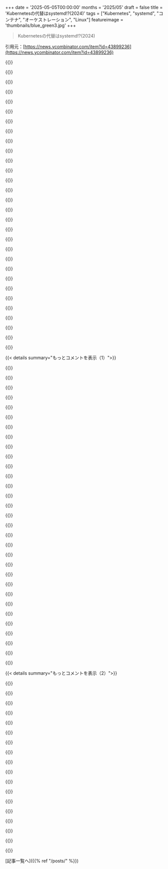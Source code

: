 +++
date = '2025-05-05T00:00:00'
months = '2025/05'
draft = false
title = 'Kubernetesの代替はsystemd!?(2024)'
tags = ["Kubernetes", "systemd", "コンテナ", "オーケストレーション", "Linux"]
featureimage = 'thumbnails/blue_green3.jpg'
+++

> Kubernetesの代替はsystemd!?(2024)

引用元：[https://news.ycombinator.com/item?id=43899236](https://news.ycombinator.com/item?id=43899236)




{{<matomeQuote body="作者の意見わかるわ〜。仕事ではKubernetes楽だけど、趣味で使うにはリソース食いすぎで無理なんだよね。安い$10/月 VPSじゃ動かないから、手作業でdocker compose使ったり、Ingressの代わりにTraefik使ったり。Kubernetesなら簡単にできることでも、自分で何とかしないといけなくて面倒くさい。もっと軽いKubernetes互換のやつ出てほしいな〜。" userName="drivenextfunc" createdAt="2025/05/05 21:53:50" color="#ff5c5c">}}




{{<matomeQuote body="k0sとかk3s試したことある？小さい規模でうまくいってる話いっぱい聞くよ。リンク見てみて。" userName="sweettea" createdAt="2025/05/05 21:58:40" color="#ff33a1">}}




{{<matomeQuote body="あはは、そのリンク自分のコメントじゃん！k3sまだ使ってるけど、マジで気に入ってるよ。古いPC4台で94個もPod動かせてる。平均CPU 500m、メモリ25GBくらい。ほぼ中古パーツでArch Linuxで動かしてる。YAMLだけで管理できて、デプロイがめっちゃ楽。3台落ちても大丈夫。古いマシンでもGCPとかより全然パワフルで安いんだ。電気代$32/月くらいで数百ドルかかってたクラウド代が浮いたよ。自宅にサーバ置くの、超オススメ！" userName="horsawlarway" createdAt="2025/05/06 00:37:58" color="#45d325">}}




{{<matomeQuote body="K8sが安い$10/月 VPSには重いって？ Oracle Cloud Free Tierが一番 generous だよ。小さなk8sクラスターも動かせるし、k8sのサービスも無料なんだ。無料なのにARM64コア4つと24GBのメモリがもらえるから、1つから4つくらいのノードに分けられるよ。ぜひリンク見てみて！" userName="Alupis" createdAt="2025/05/05 22:20:07" color="#38d3d3">}}




{{<matomeQuote body="平均450ワット消費？マジか！うちの家全部（サーバーと古いGPU含めても）より多いよ。電気温水器使ってるのに年間4MWhもいかないくらい。冬でも抵抗暖房とガス併用しててやっとそのくらい。音声操作とか動画配信のために常に450ワットは、エネルギー使いすぎじゃない？" userName="Aachen" createdAt="2025/05/06 08:38:10" color="">}}




{{<matomeQuote body="ただ、落とし穴もあってさ。商用利用はダメだし、いざ使おうと思ってもインスタンスの空きがないこと結構あるんだよね。" userName="waveringana" createdAt="2025/05/05 22:32:37" color="">}}




{{<matomeQuote body="ああ、ヨーロッパの人ね :) アメリカは電気代安いから、そんな気にしない人もいるかもね。うちのラックなんか800W使ってるけど、ほとんどアイドル状態だよ。古い企業向け機材いじるのが好きなんだけど、そういうのは電力食うんだよ。Dell R720とかNASとか色々で合計800Wくらいかな。" userName="aftbit" createdAt="2025/05/06 13:30:31" color="">}}




{{<matomeQuote body="俺はコストより環境への影響の方が気になるな。これもヨーロッパ人ならではかな？" userName="Kudos" createdAt="2025/05/06 14:26:25" color="">}}




{{<matomeQuote body="昔ながらのやり方で、ansibleとか使ってみれば？俺は数台の専用サーバーを全部ansibleで管理してるよ。docker composeをパワーアップさせた感じかな。traefikとラベルでリバースプロキシとか証明書を自動でやってくれるし、認証はautheliaで簡単。GitHubに例もいっぱいあるから、週末にセットアップすれば結構楽なシステムできるよ。" userName="nvarsj" createdAt="2025/05/05 22:04:14" color="#45d325">}}




{{<matomeQuote body="商用利用ダメって話だけど、あれは完全に無料の枠だけじゃないかな。クレジットカード登録して請求が発生するアカウントにしとけば（無料枠って扱いじゃなくなるけど）、毎月無料のリソースはもらえるんだよ。それを超えた分だけ請求されるってこと。" userName="Alupis" createdAt="2025/05/05 22:55:24" color="#45d325">}}




{{<matomeQuote body="traefikの古き良きNginxに対する利点って何？" userName="nicce" createdAt="2025/05/05 22:25:04" color="">}}




{{<matomeQuote body="OCIの無料枠には怖い話いっぱいあるんだ（redditのr／oraclecloud見てみて、要するに：アカウントがいきなり消されてデータも全部アクセスできなくなるよ）。マジで大事なもんは置かない方がいいって。" userName="rfl890" createdAt="2025/05/06 00:31:44" color="#45d325">}}




{{<matomeQuote body="＞Kubernetes互換APIで安いVPSでも動く軽量な代替欲しいよね。Podmanがそれだよ。KubeマニフェストからPodやコンテナ作れるし、docker composeみたいにも使える。systemdとも連携できるし、Docker APIもサポートしてる。<br>［0］ https：／／docs．podman．io／en／latest／markdown／podman−kube−play．1…<br>［1］ https：／／docs．podman．io／en／latest／markdown／podman−systemd．unit…" userName="figmert" createdAt="2025/05/06 12:01:33" color="#ff5c5c">}}




{{<matomeQuote body="アカウント登録は〜スパム〜マーケティングリード獲得のための客寄せだろうし、mailinatorみたいなドメインは受け付けないと思うよ。" userName="mdaniel" createdAt="2025/05/06 00:55:59" color="">}}




{{<matomeQuote body="ドキュメントだと不明だけど、”ゼロダウンタイム”デプロイできるの？つまり、まず新しいPod作って、ヘルスチェックでOKなの待ってから古いのは消す感じ？これをサービス／ingress／whateverとかと連携させて、健全な方にだけトラフィック流すとか？" userName="jillyboel" createdAt="2025/05/06 15:31:57" color="">}}




{{<matomeQuote body="これまさに俺がcanine.sh作った理由なんだよ−−基本、インディーズハッカーがHerokuみたいなフル体験をKubernetesのパワーと移植性でできるようにね。<br>シングルサーバーだとk3s使うんだけど、ホストマシンで〜200MBメモリ食う。理想じゃないけど、dockerデプロイと格闘する苦労とhetznerの安さを考えたらやる価値あった。" userName="czhu12" createdAt="2025/05/05 22:40:53" color="#38d3d3">}}




{{<matomeQuote body="＞Kubernetesは月＄10／monthのVPS（1共有vCPU、2GB RAM）じゃリソース食いすぎ。<br>俺はHetznerでそれよりずっと少ない値段でもっとリソース得てるよ。月＄8 a monthで4 vCPUsと8GB of RAM払ってる：https：／／www．hetzner．com／cloud<br>めちゃ安いARMサーバーはGerman onlyだから、USならレイテンシ高くなるけど、金節約するなら価値あると思う。" userName="MyOutfitIsVague" createdAt="2025/05/06 14:10:11" color="#ff5c5c">}}




{{<matomeQuote body="他のクラウドみたいに物理クレカが必要。privacy.comとか仮想カードはダメ。不正利用うんぬんで正直には言わないけどね。仮想カード使うと拒否られる。支払いは謎に失敗、理由も教えてくれないから自分で推測するしかない。これはOracleに限らずどのクラウドもそう。最近GCPでも同じ経験したよ。物理カードの写真送ったらやっと通った。巨大企業のやり取りってこんな感じだよね。" userName="SOLAR_FIELDS" createdAt="2025/05/06 02:37:25" color="#ff5c5c">}}




{{<matomeQuote body="設定とか状態管理のためのPersistent volumesってどうしてるの？それがk3sから離れる理由なんだよね。俺はオーバーヘッド少ないし状態管理やバックアップが楽だからProxmoxとLXCで動かしてるけどさ。" userName="rcarmo" createdAt="2025/05/06 07:14:44" color="">}}




{{<matomeQuote body="c0baltが言ってたことと基本的に同じだね。設定いらないし全部超簡単にセットアップできるよ。Traefikのイメージを実行して、他のコンテナにdocker labelsを追加するだけ。Traefikがそのラベルを見てそれぞれのリバースプロキシを設定してくれるんだ。letsencryptとかzerossl使ってTLS証明書まで生成してくれるし。" userName="nvarsj" createdAt="2025/05/06 11:13:40" color="#ff5733">}}




{{<matomeQuote body="俺はDocker swarmを社内＆軽量なプロダクション向けに5年以上使ってるけど問題ゼロだよ。追記すると、そこそこパワフルなマシン上のシングルノードクラスターだけど、何にせよやってることに対してはオーバースペックなくらい。だから趣味で使うには十分すぎるくらい良いと思うよ。俺のホームラボではマルチノードクラスターでも試してるけど、そっちもちゃんと動いてるし。" userName="rollcat" createdAt="2025/05/06 08:19:00" color="">}}




{{<matomeQuote body="CoolifyとDokployと比べてどうなの？" userName="satvikpendem" createdAt="2025/05/06 11:14:49" color="">}}




{{<matomeQuote body="それらの話って全部支払いカード入れてない人たちのこと？俺はLarry Ellisonsの「ジェット燃料ペニー」（タダ同然の無料枠）を1年半くらい楽しく吸い続けてるけど、こういう問題は全然ないよ。だって支払いカード入れてるからね。" userName="SOLAR_FIELDS" createdAt="2025/05/06 02:31:20" color="">}}




{{<matomeQuote body="それかmicrok8sだね。k8sの何がそんなにリソースを食ってるのか気になるな。何もしてないときはコントロールプレーンってほとんどアイドル状態じゃないの？" userName="mikepurvis" createdAt="2025/05/05 22:11:17" color="">}}




{{<matomeQuote body="K8sが重すぎる状況だとDocker Swarmはすごく理にかなってると思うな。「重い」っていうのはリソース消費の面でも、単純なユースケースには複雑すぎるって意味でもね。" userName="Taikonerd" createdAt="2025/05/06 15:11:44" color="">}}




{{<matomeQuote body="残念ながらどっちもkubernetesは使ってないね。このツールは評判悪いところもあるけど、俺が働いた会社はどこも最終的にはkubernetesに移行したよ。" userName="czhu12" createdAt="2025/05/06 17:24:53" color="">}}




{{<matomeQuote body="もしよかったら質問させてね。<br>Layer 2の Metallbって、Keepalivedみたいな役割をVRRPなしでやってるって理解で合ってる？<br>それってさ、どれかのノードが落ちてても外からクラスタ全体にアクセスできる、ただ一つの外部IPを割り当てるために使えるのかな？<br>この部分ってセルフホストする初心者には分かりにくいと思うんだよね。ドメインのDNSレコードをクラスタの単一IPに向けて、あとはK3sの中から全部設定できたら楽で便利なのに。" userName="sureglymop" createdAt="2025/05/06 10:35:47" color="#ff5c5c">}}




{{<matomeQuote body="systemdはかなり嫌われてるけど、実際たくさんの問題を解決してるんだよね。マジで軽視すべきじゃないよ。多分、systemdがデフォルトでディストリに入り始めた時、みんな変更しなきゃいけなくてイラついたからだと思うんだ。<br>いくつかクールな点を紹介するね。<br>- containers<br>- machinectl：これを使って以下を制御できるんだ。<br>- nspawn：もっと強力なchroot。これはdockerより良い解決策になることが多いよ。超軽量でカーネルを共有する。<br>- vmspawn：nspawnじゃ足りない時に、完全な仮想化が必要な場合。<br>- importctl：マシンをダウンロード、インポート、エクスポートできる。{vm,n}spawnでもdockerみたいにダウンロード機能を使えるんだ。ハブはあるけど、あまり活発じゃないね。<br>- homed/homectl：ユーザー管理を拡張して、ホームディレクトリの暗号化（別のマウント）、権限の細かい制御なんかを簡単にできる。<br>- mounts：fstabはもういいよ。ドライブやパーティションの自動マウント・アンマウントを簡単にする。アクセスベース、時間、他のユニット（spawnとか）、ソケット、なんでもトリガーにできるんだ。<br>- boot：起動を制御できるだけじゃなく、これが起動シーケンスでサービスを開始・停止するのにアクセスできる理由なんだ。<br>- timers：cronはもういいよ。cronはマシンを起こせないし、マシンがオフだったからサービスが動かなかったってことも教えてくれない。cronはあいまいな時間を設定したり、月の第三日曜日の場合でさらにY.serviceが動いてる時だけ起動からX分待つ、みたいな複雑なことはできない。なんでそんなことするんだって？いや、できるんだよ！<br>- service units：これが君のジョブだね。機能面で本当に制御できる。本来やるべきことだけをできるようにロックダウンできるんだ。<br>- overrides：systemctl editを使って設定を編集するんだ。これでoverride設定が作られて、元の設定を壊す必要がない。元の設定を見つけて、再インストールしてもなぜか戻せないっていうあの面倒な作業はもうないよ！元の設定がインストールで変わっても、君のoverrideは触られないんだ！<br>たくさんの機能があって、ほとんど全部システムにもう入ってるんだよ！学ぶのはちょっと面倒だけど、そんなに複雑なことをやりたくないなら、実際そんなに悪くない。でもその場合、ドキュメントいらずで超複雑なこともできるツールなんてないだろうしね。" userName="godelski" createdAt="2025/05/06 03:20:39" color="#38d3d3">}}




{{<matomeQuote body="mounts：fstabはもういいよ、ってさ。<br>彼らの自動マウントのルールは入り組んでて、ドキュメント通りに1：1でやっても全然うまく動かない時があるから、ファイルシステムが適切なタイミングでマウントされないってことについてはもう忘れな。<br>" userName="egorfine" createdAt="2025/05/06 11:14:11" color="">}}




{{<matomeQuote body="これマジでムカつくんだよね。<br>特定のアプリケーションが入ったdockerコンテナを動かしてるサーバーがあるんだ。そいつは特定のファイルシステムに書き込むんだ（もちろんコンテナ内にはちゃんとbind mountされてる）。<br>時々、ファイルシステムがマウントされる前にdockerが起動しちゃうんだ。<br>systemdでこれをどうにかできるのは分かってるけど、まだやってないんだよね。だってsystemdで何かするたびに、変な分かりにくいドキュメントを読まなきゃいけないんだもん。設定がどこに、どうやって入るか知る必要があるし。<br>journalctlを無効にできたのは良かったかな。だって、単純なローテートされたログファイルをgrepする方がjournalctlより億万倍速いんだもん。僕のコメントとスレッド全体を見てよ。<br>systemdのコンセプトは好きなんだけど、実装とそのリーダーは好きじゃないな。" userName="bombela" createdAt="2025/05/06 15:00:34" color="#ff33a1">}}




{{< details summary="もっとコメントを表示（1）">}}

{{<matomeQuote body="Because grepping through simple rotated log files is a billion times faster than journalctl（ジャーナルctl経由で見るより、ただのローテートされたログファイルをgrepする方が億万倍速い）って言ってるけどさ。<br>これはイラつくけど、“回避策”があるんだ。<br>タイム journalctl | grep ”sshd” | wc -l<br> （めっちゃ時間かかる）<br>タイム journalctl ＞ /tmp/all.log && タイム wc -l /tmp/all.log<br> （これも時間かかる）<br># 解決策<br>タイム journalctl --grep=sshd | wc -l<br> （かなり速くなる）<br>パイプでgrepに渡す代わりに、--grepフラグを使う必要があるのはイラつくけど、その考え方に切り替えるのはそんなに難しくないよ。ちなみに、--no-pagerフラグを使うともう少し速くなったけど、微々たる差だから覚えなくてもいいや。<br>Sometimes docker starts before the filesystem is mounted.（時々、ファイルシステムがマウントされる前にdockerが起動する）ってやつだけどね。<br>systemctl cat docker.serviceの出力を見てみてよ。ユニットの中に“After”、“Wants”、“Requires”っていう引数があるはずだ。それを編集したいんだね（sudo systemctl edit docker.serviceを使うのを強くお勧めするよ、さっき言った理由で）。そして、マウントしたいドライブの後ろに来るように確認するんだ。Requires引数を設定して、そのドライブを必須にすれば、そのドライブが起動する前に絶対に開始しないはずだよ。<br>あるいは、ドライブを先に起動させることもできる。でも正直、dockerをこんなに早く起動させる理由はないんだけどね。<br>ターゲット順序の図[0]とArch wiki[1]のリンクを貼っておくね。みんな kinda lazily multi-user.target[0]を使ってるからややこしくなるんだ。<br>[0] https：//www.freedesktop.org/software/systemd/man/latest/boot...<br>[1] https：//wiki.archlinux.org/title/Systemd#Targets" userName="godelski" createdAt="2025/05/06 18:38:53" color="#45d325">}}




{{<matomeQuote body="journalctl --grepでも、単純なファイルに対してgrepするよりずっと遅いんだよ。それに、僕が好きなripgrepを使えば、さらに速いんだ。<br>いやマジで、journalctlは今の形では意味がないと思うんだ。設計自体がおかしい。<br>その潜在能力は好きなんだけどね。でも実装は好きじゃない。" userName="bombela" createdAt="2025/05/06 18:51:37" color="#38d3d3">}}




{{<matomeQuote body="journalctl --grep is still much slower than grep on simple files（journalctl --grepは、単純なファイルに対してgrepするよりずっと遅い）って言ってるけどさ。<br>なんて言えばいいか分かんないな。君は問題があって、使ったコマンドと時間を見せた。だから僕は、ダンプしてgrepする（君はそっちが速いって言ってた）よりも半分以下の時間で済む別の方法を見せたんだ。<br>僕の結果は君の結論と一致しないんだよね。<br>if you use ripgrep（もしripgrepを使うなら）って話だけどさ。<br>僕はripgrepに何度もやられたんだよ。デフォルトでファイルをフィルタリングするなんて、僕にとってはイカれた設計選択だね。特にgrepから逸脱してる！grepが無視すると思うのは、システムの隠しファイル（ドットファイル）と、僕が明示的に指示したものだけだよ。僕は.gitignoreファイルは作ったけど、grep ignoreファイルは作ってない。gitで無視してるものをgrepで探すことは結構あるんだ。grepで一番よく使うのは、ビルド成果物やログを探すことだね。Pushなんか絶対したくないものだよ。そして多くの人がやられるのがそこで、これらのファイルが消えた！って思うんだ。メンテナーもこの件でHNで僕にかなり失礼だったよ。意見が違うのは分かるけど、この挙動にみんながびっくりしないと思うのはやっぱイカれてると思うね。名前は文字通りgrepの代替だって言ってるんだぜ。うん、その挙動がgrepと大きく違うのは驚くよ（笑）" userName="godelski" createdAt="2025/05/06 19:16:15" color="#ff5c5c">}}




{{<matomeQuote body="Systemd gets a lot of hate but it really solves a lot of problems.（systemdはかなり嫌われてるけど、実際たくさんの問題を解決してるんだよね）って意見だけど。<br>僕の見方では、最初の数年（10年かな？）はかなり嫌われてたんだ。それはプロジェクト自体が悪かったからじゃなくて、むしろ、たくさんの他の問題を抱えていたにもかかわらず、非常に優れていたから成功したんだ。問題は、元々ちゃんと動いていたものを意図的に壊して、適切な修正策を提供しないメンテナーの態度だったんだ。<br>どっかに昔のコメントで、大きなリストがあったはずだよ。systemdの痛みを一度も感じたことがないなら、パーティーに遅れてきたか、あるいは君のニーズがたまたまコアメンテナーのニーズといつも一致していたかのどっちかだね。" userName="gwd" createdAt="2025/05/06 08:09:59" color="#ff33a1">}}




{{<matomeQuote body="boot: you can not only control boot but（boot：起動を制御できるだけじゃなく）って話だけど。<br>systemdではシーケンスを自分で制御できないから、ネットワークに安定して起動することは決してない。<br>そうそう、それがsystemdの主な利点の一つで、最も強力な機能の一つだと思うんだけど、それは同時に、ごく一般的なUbuntuインスタンスとか以外の環境で暮らしてるなら、不安定で起動が再現不能になる理由でもあるんだ。" userName="egorfine" createdAt="2025/05/06 11:15:40" color="#ff5733">}}




{{<matomeQuote body="HNでの態度やripgrepの挙動について言われたけど、具体的に教えてほしいな。ripgrepのデフォルト挙動に戸惑う人がいてもおかしくないけど、性能と並んで良い点として評価されてるんだ。そもそもripgrepは伝統的なgrepとは違うように作ったから、使う必要はないんだ。grepの代替って名前だっていうのも違うよ。もしgrepみたいに使いたいならオプションがあるんだ。デフォルト挙動が驚かれるのは分かってるから、説明書に書いてるし、無効化も簡単にできるようにしてるよ。" userName="burntsushi" createdAt="2025/05/06 20:16:22" color="#45d325">}}




{{<matomeQuote body="正直、ちょっとキモかったわ。もしかしてripgrepの言及を探してる？驚いたよ。サイレントエラーが大きなエラーより圧倒的に悪いってのは今も主張するね。予想してたファイルが見つからないのは、見つかりすぎるより悪いよ。ripgrepは使ってないけどね ;)<br>grepが.gitignoreを無視するのはバグじゃない。俺はエイリアスは機能を追加するために使うべきだと思うけど、あんたは削除するためだと思う。これは意見が合わないから、もう蒸し返したくないよ。" userName="godelski" createdAt="2025/05/06 20:55:43" color="">}}




{{<matomeQuote body="＞ただの /home は50年もちゃんと動いてたんだから、だからこそ絶対に置き換えないといけないんだな、きっと。<br>50年前と今じゃニーズが全然違うんだぜ。ノートPCとかハッキングとか、昔はなかっただろ？今はほとんどの人が自分のPCを持ってるんだ。だから”50年前に動いてた”なんて説得力がないよ。<br>homedが何を解決しようとしてるのか理解して、それが間違ってるのか議論する方がいいって。<br>気に入らないかもだけど、systemdが何か変えるのにはだいたい正当な理由があるんだ。壊すのが好きでやってるわけじゃないよ。" userName="jraph" createdAt="2025/05/06 11:32:38" color="#ff5c5c">}}




{{<matomeQuote body="＞grepが.gitignoreファイルを無視するのを「バグ」だとは思わない。 俺も思ってないけど？笑。<br>エイリアスやデフォルト設定の考え方が違うって？全然違うよ！俺は個々の挙動のメリットデメリットを見るだけだ。ripgrepは違うアプローチを取ってて多くのユーザーが評価してるんだ。<br>もう蒸し返したくないって？俺もだよ。でも俺の名前は守るし、主張は明確にする。蒸し返したくないならそうしてね。<br>つまりあんたはripgrepを使ってないのに文句を言って、俺をrudeとかcreepyとか呼んでるんだな。俺が乗り込んできて明確にしようとしたときに驚くのはやめてくれよ。" userName="burntsushi" createdAt="2025/05/06 21:37:04" color="#ff5c5c">}}




{{<matomeQuote body="タイマーはcronよりずっと良いって。笑い話にならないくらいだよ。何十年もUnixマシンを管理してきて、何万っていう大事なcronエントリで問題が起きることが本当に面倒だったんだ。タイマーが同期できて、バックアップできて、個別のファイルとして更新できるってだけでも、とんでもないアドバンテージなんだぜ。<br>“50年動いてた”っていうものの中には、実は50年間ずっとひどかったものもあるんだよ。C言語の文字列とかエラー処理を見てみろって。ちょっと間違って使うと、センシティブなデータを垂れ流すことになったりするんだ。" userName="MyOutfitIsVague" createdAt="2025/05/06 13:48:13" color="#ff33a1">}}




{{<matomeQuote body="journalctlのパフォーマンスについてだけど、俺のテスト結果はあんたの結論と違うんだ。SSD上でテストしたらjournalctlはrgより約107倍、grepより約21倍遅かったよ。605MBのログに4GiBも必要だったし、`--grep` をつけたら25402行中273行しか返ってこなかったんだ。全ログ出力だと全行出てくるのにね。具体的なコマンド出力も載せておくよ。俺の使い方が間違ってるなら教えてくれよ。" userName="bombela" createdAt="2025/05/07 03:27:24" color="#ff33a1">}}




{{<matomeQuote body="いいリストだね、sudoの代替としてrun0も加えるよ。唯一不満なのは、昔設定できたタイムアウトのデフォルトに相当するものがないことだな。回避策は`sudo -i`みたいに使うことなんだけど、俺の指癖とコピペには抵抗したよ。<br>＞Systemd gets a lot of hate<br>俺はそうじゃなくて、単にうるさいインターネットの少数派シンドロームの犠牲者だと思うな。もうただの一般的な名前になってて、initとかサービスユニットだけじゃなく、他のものも全部含めて言われてる感じだね。run0のマニュアルページもリンクしておくよ。" userName="holuponemoment" createdAt="2025/05/06 04:57:33" color="">}}




{{<matomeQuote body="＞まだ間違った使い方してるか教えて＜<br><br>使い方は合ってるけど，測り方が違うね．journalファイルはバイナリなんだ．journalctlはそれを読んでるけど，grepやrgはテキストを読んでるだけだからね．<br>＞journalctl --grepの方が速いなんて信じがたいな＜<br><br>なんで？並列で読んでるのかもしれないじゃん．追伸：ビルドログとか.gitignoreに入れるようなやつでgrepする羽目になるのはわかるよ．" userName="godelski" createdAt="2025/05/07 07:03:22" color="#45d325">}}




{{<matomeQuote body="＞実際50年間最悪だった＜<br>君に同意するよ，まさにその通りだね．<br>cronについてはちょっと意見が違うかな．似たような経験はあるけど，個人的にはcronで悩んだことは一度もないって言いたいね．systemdとは明らかに違う．" userName="egorfine" createdAt="2025/05/06 13:54:46" color="">}}




{{<matomeQuote body="そうだね．systemdなしじゃラップトップは完全に使えないし，ほとんどの機能はラップトップで確かに必要だ．<br>俺の不満はね：なんでそれがサーバーサイドでも無理やり押し付けられるんだよ？ってこと．" userName="egorfine" createdAt="2025/05/06 11:35:24" color="">}}




{{<matomeQuote body="＞マシン起動時にネットワークがない時がある？＜<br>ネットワークが利用可能なのに，時々ネットワークが利用可能になるのを待つことがあるんだ．これが何が原因か全然わからない．<br>＞起動しようとしてるサービスのunitファイルに依存関係が宣言されてないとか＜<br>いやいや，それなら簡単ですぐ直せるよ．" userName="egorfine" createdAt="2025/05/06 11:33:59" color="">}}




{{<matomeQuote body="systemdで唯一問題なのは，PID 1を乗っ取ってることだよ．数えきれないくらいのコードでできたバイナリで，アップグレードの時は自身をexecする手間までかけてるんだ．ここに，PID 1の役目を正しくこなすだけのシンプルなプログラムがあるんだ．［コード省略］これからsystemdを起動すれば，もし何かあってもすぐカーネルパニックにはならないってわけ．（Credit: https://ewontfix.com/14/）" userName="rollcat" createdAt="2025/05/06 08:28:05" color="#45d325">}}




{{<matomeQuote body="それについては完全に同意だね．繰り返しになるけど，cronはラップトップでは本当に使えないから，systemd timersが確かに助けになるんだ．<br>サーバーサイド？そんなのは全然いらないね．" userName="egorfine" createdAt="2025/05/06 17:52:04" color="">}}




{{<matomeQuote body="systemdが勝ったのは優れてたからじゃなくて，GNOME 3.8を使うにはsystemdが必要だったからだよ．upstartはもっとひどかったけどね．systemdは問題を解決してるけど，実装の質や使い勝手は全然良くないよ．デフォルトの扱いがダメだったり，ドキュメントが分かりにくかったり，systemctlみたいなCLIもひどい出来だ．" userName="p_l" createdAt="2025/05/07 09:51:30" color="#ff33a1">}}




{{<matomeQuote body="俺はサーバーサイドでもsystemdでかなり満足してるよ，色んなこと楽になるしね．あと，自分のサーバーでhomedには気づかなかったな．君のサーバーではhomedを無理やり押し付けられたの？" userName="jraph" createdAt="2025/05/06 11:38:34" color="">}}




{{<matomeQuote body="Cron にはマジでうんざりさせられたよ。再起動や DST でジョブが飛んだり、「月の第一日曜日」みたいな指定ができなかったり、何より同じジョブが複数回同時に動くのを防げなかったり…。Cron をめっちゃ使ってた会社では、これがしょっちゅう頭痛のタネだったね。Cron デーモンによっては多少できるのもあるけど標準じゃないし、特に AIX の Cron にはそういう機能なかった。systemd なら標準でできることも、Cron だと個別のスクリプトで何とかしないといけなくて、しかも出来が悪くなりがち。systemd でも苦労はあるけど、全体で見たら Cron よりはるかにマシで、悩まされることがずっと減ったよ。" userName="MyOutfitIsVague" createdAt="2025/05/06 14:26:13" color="#38d3d3">}}




{{<matomeQuote body="サーバーサイドだとマジで気にするよね！<br>サーバーがダウンするのは段違いにヤバいし、よりによって最悪のタイミングで起きるもんだと断言できる。他のコメントにもあったけど、Cron は同時に動いちゃう。でもサーバーだと実行順序が大事なことが多いんだ。これは systemd の方がずっと簡単に扱える。<br>確かに Cron はマジで simple に使えるけど、trivial なことしかできないんだ。一方 systemd は simple なのに complex なことまで色々できる。systemd を学ばないのはマジで損してるよ。そんなに難しくないし、タイマーの仕組みを覚えるのに30分もかからないのに、その見返りはめっちゃ大きいからね。" userName="godelski" createdAt="2025/05/06 18:18:45" color="#45d325">}}




{{<matomeQuote body="俺の homelab はしばらく Podman + systemd (quadlet) で動かしてるんだけど、新しい k8s バリアント調べるたびに、面倒すぎてやる価値ないなってなる。昔作った Ansible の playbook の一部で、事前にイメージプルしておいて unit ファイルを所定の場所に置くだけにしてる。<br>Voron 3D printer のスタック全部も Podman + systemd で動かしてるから、コンポーネント全部まとめてアップデートとかロールバックできるんだ。まあ、mkosi と systemd-sysupdate に切り替えて、ディスクイメージ丸ごとアップデート/ロールバックしちゃおうかなとも考えてる。<br>主な問題点はね：<br>1. みんな docker-compose ファイルで配布しがちだから、systemd unit に変換しないといけない。<br>2. Docker イメージって user/privilege の設定が色々複雑で、Podman なら要らないこと多いんだ。root で動くの拒否したり、他のユーザーに切り替えたりすると、うざい userns id mapping が必要な時もある。<br>でも、全体的にはどんな k8s (や k8s バリアント) の設定より全然複雑じゃない。systemd と journald に全部統合されてて、二箇所に分かれてないのも良い感じだよ。" userName="kaylynb" createdAt="2025/05/06 00:43:15" color="#ff5c5c">}}




{{<matomeQuote body="いいね！俺も似たようなやり方で長年運用してるんだよ: https://github.com/Mati365/hetzner-podman-bunjs-deploy 。Podman と systemd で組んでるんだけど、マジでその間全く壊れてない。超安定、超シンプル。unit ファイル置くだけで OK。rock solid だね。" userName="mati365" createdAt="2025/05/06 04:57:43" color="">}}




{{<matomeQuote body="へぇ、他のやり方も見れて良いね。rootless と `userns=auto` って、どういう理由で使い分けてるの？この issue: https://github.com/containers/podman/discussions/13728 以外でその話あんまり見かけないんだよね。" userName="kaylynb" createdAt="2025/05/07 19:13:18" color="#38d3d3">}}




{{<matomeQuote body="`podlet` を使えば compose ファイルを quadlet ファイルに変換できるよ。https://github.com/containers/podlet" userName="Touche" createdAt="2025/05/06 02:21:23" color="#ff33a1">}}




{{<matomeQuote body="それ、結構上手くいくよね。AIモデルでも結構うまく変換できること見つけたよ。もちろん出力は修正必要だけど、昔より変換ツールは良くなってるよね。" userName="kaylynb" createdAt="2025/05/07 19:15:14" color="#785bff">}}




{{<matomeQuote body="でも、単一（か独立した複数の）’ノード’の話だよね？<br>俺的には Podman/systemd/quadlet って、k8s ノードがコンテナを実行する方法（ lingo でいう CRI かな？）の実装詳細って感じにも見えるんだ。k8s が提供するノード間のオーケストレーション/スケジューリング抽象化の代わりにはならないんじゃないかな。「ここに Podman-systemd ファイルを実行できるマシンがあるよ、実行したいスペックはこれ、さあどうぞ」みたいな。" userName="OJFord" createdAt="2025/05/06 11:07:14" color="#ff5c5c">}}




{{<matomeQuote body="うちのサーバーは cattle じゃなくて pets なんだよね。ごちゃ混ぜで何年もかけて集めたやつだから。k8s 使っても結局ほとんど特定のマシンにサービス固定することになっちゃうだろうし。ラックも持ってないし、ただの寄せ集めボックスがワイヤーシェルフに積んであるだけなんだ。<br>いつかちゃんとネットワーク機器用のラック作って、k8s か何か動かすための同じスペックのサーバー揃えたいとは思うけど、今は優先度高くないんだ。<br>Podman-systemd が上位オーケストレーションの実装詳細って考え方は良いね。最近の Podman は template unit サポートしてるから、理論上は同じサービスを複数動かすのに unit ファイル重複させる必要すらないんだ。" userName="kaylynb" createdAt="2025/05/07 19:21:10" color="#45d325">}}




{{<matomeQuote body="俺も同じ経験だよ。俺のワークフローは、`podman run` コマンドでコンテナ動かして正しく動くか確認、`podlet` でベースとなる container ファイル作って、container ファイルを編集（特に volume と network は他の quadlet ファイルに分けてる）、そして終わり（理論上）。<br>podman-compose プロジェクトはまだ活発にメンテされてると思うし、docker-compose の代替としては良い選択肢かもね。でも Podman の systemd とのインターフェースがマジ気持ち良いんだ。" userName="mufasachan" createdAt="2025/05/06 09:46:56" color="#ff5733">}}

{{</details>}}




{{< details summary="もっとコメントを表示（2）">}}

{{<matomeQuote body="podman-composeがアクティブに開発されてるかは分からないけど、docker-composeの良い代替じゃないんだよね。compose specの全機能をカバーしてないし、たまに変な挙動をする。でも朗報として、新しいdocker-compose (V2) はpodmanと問題なく動くよ。" userName="goku12" createdAt="2025/05/06 13:05:02" color="#ff5733">}}




{{<matomeQuote body="これをさらに簡単にする次のステップは、systemd内でQuadletを使ってコンテナを管理することだよ。もっと詳しい情報は、この Red Hat のブログにあるよ。https://www.redhat.com/en/blog/quadlet-podman" userName="masneyb" createdAt="2025/05/05 21:32:07" color="#ff5c5c">}}




{{<matomeQuote body="これこそ正解！ Quadlets はコンテナを動かすのに最高の方法だよ、ホント「設定したらあとはお任せ」って感じ。特に Fedora とか Rocky Linux なら、追加のパッケージも要らないしね。これ、いつか記事に書こうかな…" userName="rsolva" createdAt="2025/05/05 22:17:27" color="#38d3d3">}}




{{<matomeQuote body="そうそう！ Ubuntu 24.04 LTS で Podman 使うのに、subuid / subgid を予約するために`containers`ユーザーを作る必要があったんだよね。あと UserNS オプションについてのこの Red Hat のブログもすごく役立った。結局、rootful で`UserNS=auto`使うのが rootless より簡単でセキュアみたい（ Dan Walsh 談）。" userName="aorth" createdAt="2025/05/06 14:28:49" color="#38d3d3">}}




{{<matomeQuote body=" Dan Walsh が rootful で`userns=auto`使うのを推奨してたのはこれだね。引用：＞ User= は Podman 実行で問題多い。Rootless は簡単だけど、rootful に`--userns=auto`を使うのも推奨。各コンテナがユニークなユーザー名前空間で動くよ。ソースはこちら。https://github.com/containers/podman/issues/12778#issuecomme..." userName="aorth" createdAt="2025/05/07 07:23:00" color="#ff5733">}}




{{<matomeQuote body="記事の最後でもこれ（ Quadlet ）に触れてたけど、筆者はまだ深掘りしてなかったんだね。リンクありがとう。記事からの引用だよ：なんか運悪く、 Podman の systemd 連携はもう非推奨になってるらしくて、今は” Quadlet ”ファイルってのでコンテナを定義する話になってるらしい。それが何なのかは全然分からないから、それはまた今度学ぶことにするよ。" userName="al_borland" createdAt="2025/05/05 23:38:43" color="">}}




{{<matomeQuote body=" Quadlets について誰か触れてるか確認したくてコメント欄に来たんだ。先週、ホームサーバーを docker compose から rootless podman quadlets に移行したばっかり。移行は大変だったけど、結果にはすごく満足してるよ。" userName="overtone1000" createdAt="2025/05/05 22:23:30" color="#785bff">}}




{{<matomeQuote body="すごくクールみたいだけど、compose でできることが全部できるのかな？つまり、ネットワークとか複数のサービス、ボリューム、config(maps)、それに例えば traefik 用のラベルなんかも、全部1つのファイルにまとめて書けるの？そこが compose の気に入ってる所なんだ。シンプルだし、rootless podman ともちゃんと動くしね。" userName="sureglymop" createdAt="2025/05/05 23:06:39" color="">}}




{{<matomeQuote body="podlet っていうツールを調べてみて。これは compose ファイルとか kube manfiests 、動いてるコンテナなんかを Quadlets に変換してくれるツールなんだ。新しいサービスをデプロイする時（大抵 compose ファイルがあるから）、これで Quadlet の設定を作るのを爆速にしてるよ。" userName="grimblee" createdAt="2025/05/06 06:47:00" color="#38d3d3">}}




{{<matomeQuote body=" Quadlets に compose が持ってる機能で欠けてるものは少ないと思う。むしろ systemd サービスになるから、 Quadlets の方が多機能だよ。Services は Podman の pods に似てて、Volumes や mounts は同じ。config は secrets とか mounts で対応できるし、 Podman の secrets は Docker よりずっと良いと思う。 traefik を Quadlets で動かす例も探したら見つかったよ。ネットワーク周りはちょっと慣れが必要だけど、従来のネットワーク作ってアタッチするやり方もほぼそのままできるし、 Quadlets で全部対応できる。 Quadlets は YAML じゃなくて ini 形式。あとテキストハイライトのツールはまだ少ないかな。前のコメントにもあったけど、 Quadlets は systemd サービスごとにファイルが1つ必要だから、 compose みたいに概念的に近いものを1ファイルにまとめられないんだ。でも、 podman は Quadlet のディレクトリを再帰的に探してくれるから、関連サービスはディレクトリにまとめて管理できるよ。これは大きな変更だったけど、 YAML よりファイルシステムでコンテナを整理する方が気に入ったかも。" userName="overtone1000" createdAt="2025/05/06 17:44:36" color="#38d3d3">}}




{{<matomeQuote body="docker-compose.yamlをKubernetes YAMLに変換して，それを．kube拡張子付きのquadletとしてデプロイすればできるよ．" userName="0xC0ncord" createdAt="2025/05/05 23:37:28" color="">}}




{{<matomeQuote body="それは確かにすごくいいね．でもKubernetesのリソース定義はcomposeファイルよりずっと複雑だから，簡単に移行できるように．compose拡張子を追加するだけで同じことができたらいいのにね．" userName="sureglymop" createdAt="2025/05/06 06:30:01" color="">}}




{{<matomeQuote body="このブログ記事もぜひ見てみてよ．僕のhomelabでquadletsにスムーズに移行するのにすごく役立ったんだ：https：／／news．ycombinator．com／item？id＝43456934" userName="lstolcman" createdAt="2025/05/06 06:28:17" color="#ff33a1">}}




{{<matomeQuote body="skate（https：／／github．com／skateco／skate）っていうのを作ったんだ．基本的にこれなんだけど，マルチホストでk8s manifestsもサポートしてるんだ．内部ではpodmanとsystemdを使ってるよ．" userName="byrnedo" createdAt="2025/05/05 21:17:02" color="#ff33a1">}}




{{<matomeQuote body="これはすごくいいアプローチだね，僕もすごく共感するよ．マルチホストのDocker／Podmanを動かす簡単な方法がないのが本当に残念なんだ（Docker Swarmは残念ながら2019年から開発停止状態だし）．<br>でも，僕の意見ではK8sは考えうる限り最悪のAPIとUXだよ．Docker Composeの仕様の方がずっと使いやすいと思う．だから今，マルチホストのdocker-composeを実験してるんだ：https：／／github．com／psviderski／uncloud" userName="psviderski" createdAt="2025/05/07 02:12:40" color="#ff5c5c">}}




{{<matomeQuote body="K8sのUXについては君と議論しないよ．serviceとかcronjobとか，基本的な概念は全部持ってるから，また別の構文を考えるより労力が少なくて済んだんだ．" userName="byrnedo" createdAt="2025/05/07 05:10:35" color="">}}




{{<matomeQuote body="ありがとう！課題について話し合うのは大歓迎だよ．twitter ＠psviderski かメール me at psviderski．name に気軽に連絡してね．" userName="psviderski" createdAt="2025/05/07 05:48:32" color="">}}

{{</details>}}



[記事一覧へ]({{% ref "/posts/" %}})
